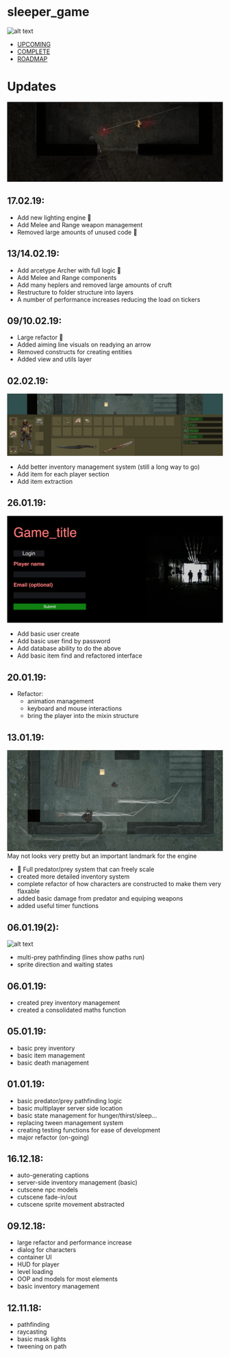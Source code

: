 # sleeper_game

![alt text](https://github.com/Ewan-Roberts/sleeper_game/blob/master/documentation/update_information/update_1.png)

- [UPCOMING](../documentation/TODO.md)
- [COMPLETE](../documentation/DONE.md)
- [ROADMAP](../documentation/ROADMAP.md)

# Updates

![alt text](https://github.com/Ewan-Roberts/sleeper_game/blob/master/documentation/update_information/update_11.png)
## 17.02.19:
- Add new lighting engine :tada:
- Add Melee and Range weapon management
- Removed large amounts of unused code :rocket:


## 13/14.02.19:
- Add arcetype Archer with full logic :tada:
- Add Melee and Range components
- Add many heplers and removed large amounts of cruft
- Restructure to folder structure into layers
- A number of performance increases reducing the load on tickers

## 09/10.02.19:
- Large refactor :rocket:
- Added aiming line visuals on readying an arrow
- Removed constructs for creating entities
- Added view and utils layer

## 02.02.19:
![alt text](https://github.com/Ewan-Roberts/sleeper_game/blob/master/documentation/update_information/update_10.png)
- Add better inventory management system (still a long way to go)
- Add item for each player section
- Add item extraction

## 26.01.19:
![alt text](https://github.com/Ewan-Roberts/sleeper_game/blob/master/documentation/update_information/update_9.png)
- Add basic user create
- Add basic user find by password
- Add database ability to do the above
- Add basic item find and refactored interface


## 20.01.19:
- Refactor:
  - animation management
  - keyboard and mouse interactions
  - bring the player into the mixin structure

## 13.01.19:
![alt text](https://github.com/Ewan-Roberts/sleeper_game/blob/master/documentation/update_information/update_8.png)
May not looks very pretty but an important landmark for the engine
- :tada: Full predator/prey system that can freely scale
- created more detailed inventory system
- complete refactor of how characters are constructed to make them very flaxable
- added basic damage from predator and equiping weapons
- added useful timer functions

## 06.01.19(2):
![alt text](https://github.com/Ewan-Roberts/sleeper_game/blob/master/documentation/update_information/update_7.png)
- multi-prey pathfinding (lines show paths run)
- sprite direction and waiting states

## 06.01.19:
- created prey inventory management
- created a consolidated maths function

## 05.01.19:
- basic prey inventory
- basic item management
- basic death management

## 01.01.19:
- basic predator/prey pathfinding logic
- basic multiplayer server side location
- basic state management for hunger/thirst/sleep...
- replacing tween management system
- creating testing functions for ease of development
- major refactor (on-going)

## 16.12.18:
- auto-generating captions
- server-side inventory management (basic)
- cutscene npc models 
- cutscene fade-in/out
- cutscene sprite movement abstracted

## 09.12.18:
- large refactor and performance increase
- dialog for characters
- container UI
- HUD for player
- level loading
- OOP and models for most elements
- basic inventory management

## 12.11.18:
- pathfinding
- raycasting
- basic mask lights
- tweening on path




